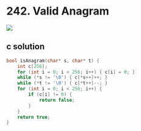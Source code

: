 # 242. Valid Anagram
<img src="https://github.com/vampire1996/LeetCode/blob/master/Problems/201-300/258.AddDigits/problem.png"/>

## c solution
```c
bool isAnagram(char* s, char* t) {
    int c[256];
    for (int i = 0; i < 256; i++) { c[i] = 0; }
    while (*s != '\0') { c[*s++]++; }
    while (*t != '\0') { c[*t++]--; }
    for (int i = 0; i < 256; i++) {
        if (c[i] != 0) {
            return false;
        }
    }
    return true;
}
```
